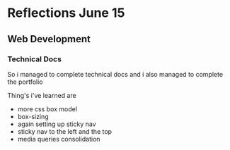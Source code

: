 # Reflections June 15

## Web Development

### Technical Docs

So i managed to complete technical docs and i also managed to complete the portfolio

Thing's i've learned are 
- more css box model
- box-sizing
- again setting up sticky nav
- sticky nav to the left and the top
- media queries consolidation